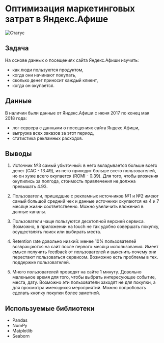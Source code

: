 # Оптимизация маркетинговых затрат в Яндекс.Афише
![Статус](https://img.shields.io/badge/%D0%A1%D1%82%D0%B0%D1%82%D1%83%D1%81-%D0%B2%D1%8B%D0%BF%D0%BE%D0%BB%D0%BD%D0%B5%D0%BD%D0%BE-green.svg)

## Задача

На основе данных о посещениях сайта Яндекс.Афиши изучить:
- как люди пользуются продуктом, 
- когда они начинают покупать, 
- сколько денег приносит каждый клиент, 
- когда он окупается.

## Данные

В наличии были данные от Яндекс.Афиши с июня 2017 по конец мая 2018 года:
- лог сервера с данными о посещениях сайта Яндекс.Афиши,
- выгрузка всех заказов за этот период,
- статистика рекламных расходов.

## Выводы

1. Источник №3 самый убыточный: в него вкладывается больше всего денег (CAC - 13.49), из него приходит больше всего пользователей, но он хуже всего окупается (ROMI - 0.39). Для того, чтобы вложения окупились за полгода, стоимость привлечения не должна превышать 4.93.

2. Пользователи, пришедшие с рекламных источников №1 и №2 имеют самый большой средний чек и данные источники окупаются на 4 и 7 месяце жизни соответственно. Можно увеличить вложения в данные каналы.

3. Пользователи чаще пользуются десктопной версией сервиса. Возможно, в приложении на touch не так удобно совершать покупку, осуществлять поиск или выбирать места.

4. Retention rate довольно низкий: менее 10% пользователей возвращаются на сайт после первого месяца использования. Имеет смысл получить feedback от пользователей и выяснить почему они перестают пользоваться сервисом. Возможно есть проблемы в тех. поддержке пользователей.

5. Много пользователей проводят на сайте 1 минуту. Довольно маленькое время для того, чтобы выбрать интересующее событие, места, дату. Возможно эти пользователи заходят не для покупки, а для просмотра имеющихся мероприятий. Можно попробовать сделать кнопку покупки более заметной.

## Используемые библиотеки

- Pandas
- NumPy
- Matplotlib
- Seaborn